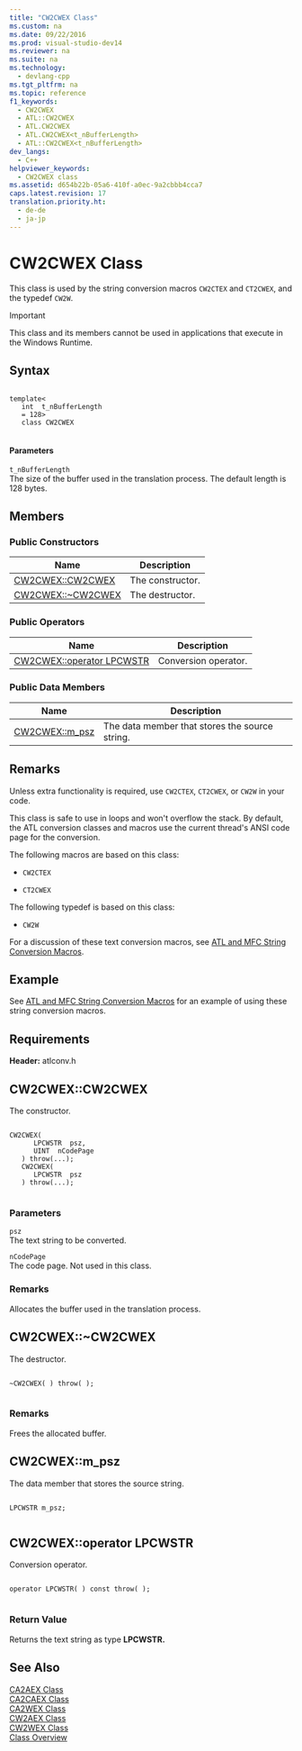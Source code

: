 ```yaml
---
title: "CW2CWEX Class"
ms.custom: na
ms.date: 09/22/2016
ms.prod: visual-studio-dev14
ms.reviewer: na
ms.suite: na
ms.technology: 
  - devlang-cpp
ms.tgt_pltfrm: na
ms.topic: reference
f1_keywords: 
  - CW2CWEX
  - ATL::CW2CWEX
  - ATL.CW2CWEX
  - ATL.CW2CWEX<t_nBufferLength>
  - ATL::CW2CWEX<t_nBufferLength>
dev_langs: 
  - C++
helpviewer_keywords: 
  - CW2CWEX class
ms.assetid: d654b22b-05a6-410f-a0ec-9a2cbbb4cca7
caps.latest.revision: 17
translation.priority.ht: 
  - de-de
  - ja-jp
---
```

# CW2CWEX Class
This class is used by the string conversion macros `CW2CTEX` and `CT2CWEX`, and the typedef `CW2W`.  
  
> [!IMPORTANT]
>  This class and its members cannot be used in applications that execute in the Windows Runtime.  
  
## Syntax  
  
```  
  
template<  
   int  t_nBufferLength  
   = 128>  
   class CW2CWEX  
  
```  
  
#### Parameters  
 `t_nBufferLength`  
 The size of the buffer used in the translation process. The default length is 128 bytes.  
  
## Members  
  
### Public Constructors  
  
|Name|Description|  
|----------|-----------------|  
|[CW2CWEX::CW2CWEX](../vs140/cw2cwex--cw2cwex.md)|The constructor.|  
|[CW2CWEX::~CW2CWEX](../vs140/cw2cwex--~cw2cwex.md)|The destructor.|  
  
### Public Operators  
  
|Name|Description|  
|----------|-----------------|  
|[CW2CWEX::operator LPCWSTR](../vs140/cw2cwex--operator-lpcwstr.md)|Conversion operator.|  
  
### Public Data Members  
  
|Name|Description|  
|----------|-----------------|  
|[CW2CWEX::m_psz](../vs140/cw2cwex--m_psz.md)|The data member that stores the source string.|  
  
## Remarks  
 Unless extra functionality is required, use `CW2CTEX`, `CT2CWEX`, or `CW2W` in your code.  
  
 This class is safe to use in loops and won't overflow the stack. By default, the ATL conversion classes and macros use the current thread's ANSI code page for the conversion.  
  
 The following macros are based on this class:  
  
-   `CW2CTEX`  
  
-   `CT2CWEX`  
  
 The following typedef is based on this class:  
  
-   `CW2W`  
  
 For a discussion of these text conversion macros, see [ATL and MFC String Conversion Macros](../vs140/atl-and-mfc-string-conversion-macros.md).  
  
## Example  
 See [ATL and MFC String Conversion Macros](../vs140/atl-and-mfc-string-conversion-macros.md) for an example of using these string conversion macros.  
  
## Requirements  
 **Header:** atlconv.h  
  
##  <a name="cw2cwex__cw2cwex"></a>  CW2CWEX::CW2CWEX  
 The constructor.  
  
```  
  
CW2CWEX(  
      LPCWSTR  psz,  
      UINT  nCodePage  
   ) throw(...);  
   CW2CWEX(  
      LPCWSTR  psz  
   ) throw(...);  
  
```  
  
### Parameters  
 `psz`  
 The text string to be converted.  
  
 `nCodePage`  
 The code page. Not used in this class.  
  
### Remarks  
 Allocates the buffer used in the translation process.  
  
##  <a name="cw2cwex___dtorcw2cwex"></a>  CW2CWEX::~CW2CWEX  
 The destructor.  
  
```  
  
~CW2CWEX( ) throw( );  
  
```  
  
### Remarks  
 Frees the allocated buffer.  
  
##  <a name="cw2cwex__m_psz"></a>  CW2CWEX::m_psz  
 The data member that stores the source string.  
  
```  
  
LPCWSTR m_psz;  
  
```  
  
##  <a name="cw2cwex__operator_lpcwstr"></a>  CW2CWEX::operator LPCWSTR  
 Conversion operator.  
  
```  
  
operator LPCWSTR( ) const throw( );  
  
```  
  
### Return Value  
 Returns the text string as type **LPCWSTR.**  
  
## See Also  
 [CA2AEX Class](../vs140/ca2aex-class.md)   
 [CA2CAEX Class](../vs140/ca2caex-class.md)   
 [CA2WEX Class](../vs140/ca2wex-class.md)   
 [CW2AEX Class](../vs140/cw2aex-class.md)   
 [CW2WEX Class](../vs140/cw2wex-class.md)   
 [Class Overview](../vs140/atl-class-overview.md)